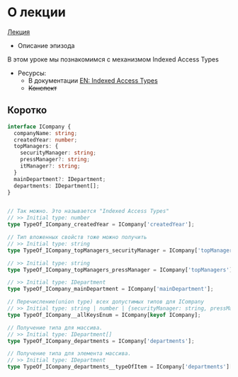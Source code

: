 # О лекции

[Лекция](https://campfire-school.com/courses/polnyy-kurs-po-typescript-react/episode/67)

* Описание эпизода

В этом уроке мы познакомимся с механизмом Indexed Access Types

* Ресурсы:
  * В документации [EN: Indexed Access Types](https://www.typescriptlang.org/docs/handbook/2/indexed-access-types.html)
  * ~~Конспект~~

## Коротко

```ts
interface ICompany {
  companyName: string;
  createdYear: number;
  topManagers: {
    securityManager: string;
    pressManager?: string;
    itManager?: string;
  }
  mainDepartment?: IDepartment;
  departments: IDepartment[];
}


// Так можно. Это называется "Indexed Access Types"
// >> Initial type: number
type TypeOf_ICompany_createdYear = ICompany['createdYear'];

// Тип вложенных свойств тоже можно получить
// >> Initial type: string
type TypeOf_ICompany_topManagers_securityManager = ICompany['topManagers']['securityManager'];

// >> Initial type: string
type TypeOf_ICompany_topManagers_pressManager = ICompany['topManagers']['pressManager'];

// >> Initial type: IDepartment
type TypeOf_ICompany_mainDepartment = ICompany['mainDepartment'];

// Перечисление(union type) всех допустимых типов для ICompany
// >> Initial type: string | number | {securityManager: string, pressManager?: string, itManager?: string} | IDepartment | IDepartment[]
type TypeOf_ICompany__allKeysEnum = ICompany[keyof ICompany];

// Получение типа для массива.
// >> Initial type: IDepartment[]
type TypeOf_ICompany_departments = ICompany['departments'];

// Получение типа для элемента массива.
// >> Initial type: IDepartment
type TypeOf_ICompany_departments__typeOfItem = ICompany['departments'][number];
```
